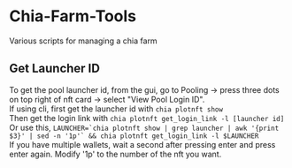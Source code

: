 # Chia-Farm-Tools
Various scripts for managing a chia farm

## Get Launcher ID
To get the pool launcher id, from the gui, go to Pooling -> press three dots on top right of nft card -> select "View Pool Login ID".  
If using cli, first get the launcher id with `chia plotnft show`  
  Then get the login link with `chia plotnft get_login_link -l [launcher id]`  
  Or use this, ``LAUNCHER=`chia plotnft show | grep launcher | awk '{print $3}' | sed -n '1p'` && chia plotnft get_login_link -l $LAUNCHER``  
  If you have multiple wallets, wait a second after pressing enter and press enter again. Modify '1p' to the number of the nft you want.  
